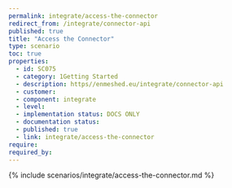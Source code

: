 ```yaml
---
permalink: integrate/access-the-connector
redirect_from: /integrate/connector-api
published: true
title: "Access the Connector"
type: scenario
toc: true
properties:
  - id: SC075
  - category: 1Getting Started
  - description: https//enmeshed.eu/integrate/connector-api
  - customer:
  - component: integrate
  - level:
  - implementation status: DOCS ONLY
  - documentation status:
  - published: true
  - link: integrate/access-the-connector
require:
required_by:
---
```


{% include scenarios/integrate/access-the-connector.md %}
